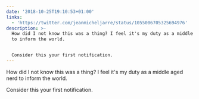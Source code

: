 ```yaml
---
date: '2018-10-25T19:10:53+01:00'
links:
  - 'https://twitter.com/jeanmicheljarre/status/1055006705325694976'
description: >-
  How did I not know this was a thing? I feel it's my duty as a middle aged nerd
  to inform the world.


  Consider this your first notification.
---
```

How did I not know this was a thing? I feel it's my duty as a middle aged nerd to inform the world.

Consider this your first notification. 

